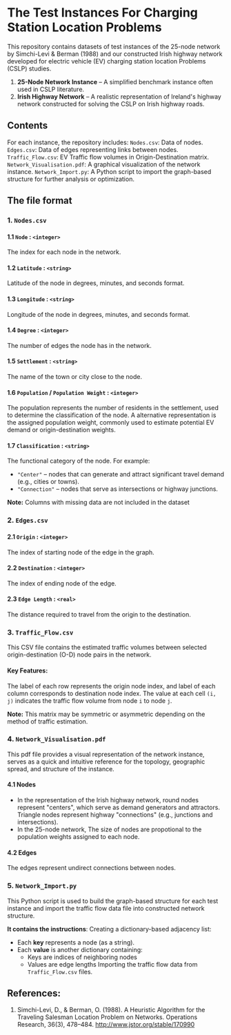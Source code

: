 # The Test Instances For Charging Station Location Problems

This repository contains datasets of test instances of the 25-node network by Simchi-Levi & Berman (1988) and our constructed Irish highway network developed for electric vehicle (EV) charging station location Problems (CSLP) studies.

1. **25-Node Network Instance** – A simplified benchmark instance often used in CSLP literature.
2. **Irish Highway Network** – A realistic representation of Ireland's highway network constructed for solving the CSLP on Irish highway roads.

## Contents

For each instance, the repository includes:
  `Nodes.csv`: Data of nodes.
  `Edges.csv`: Data of edges representing links between nodes.
  `Traffic_Flow.csv`: EV Traffic flow volumes in Origin-Destination matrix.
  `Network_Visualisation.pdf`: A graphical visualization of the network instance.
  `Network_Import.py`: A Python script to import the graph-based structure for further analysis or optimization.

## The file format

### 1. `Nodes.csv`
#### 1.1 `Node` : `<integer>` 
The index for each node in the network.
#### 1.2 `Latitude` : `<string>`  
Latitude of the node in degrees, minutes, and seconds format.
#### 1.3 `Longitude` : `<string>`
Longitude of the node in degrees, minutes, and seconds format.
#### 1.4 `Degree` : `<integer>`
The number of edges the node has in the network.
#### 1.5 `Settlement` : `<string>`  
The name of the town or city close to the node.
#### 1.6 `Population` / `Population Weight` : `<integer>` 
The population represents the number of residents in the settlement, used to determine the classification of the node.
A alternative representation is the assigned population weight, commonly used to estimate potential EV demand or origin-destination weights.
#### 1.7 `Classification` : `<string>`  
The functional category of the node. For example:
- `"Center"` – nodes that can generate and attract significant travel demand (e.g., cities or towns).  
- `"Connection"` – nodes that serve as intersections or highway junctions.
    
**Note:** Columns with missing data are not included in the dataset

   
### 2. `Edges.csv`

#### 2.1 `Origin` : `<integer>`
The index of starting node of the edge in the graph.
#### 2.2 `Destination` : `<integer>`
The index of ending node of the edge.
#### 2.3 `Edge Length` : `<real>`
The distance required to travel from the origin to the destination.

### 3. `Traffic_Flow.csv`

This CSV file contains the estimated traffic volumes between selected origin-destination (O-D) node pairs in the network.

#### Key Features:
The label of each row represents the origin node index, and label of each column corresponds to destination node index. The value at each cell `(i, j)` indicates the traffic flow volume from node `i` to node `j`.

**Note:** This matrix may be symmetric or asymmetric depending on the method of traffic estimation.

### 4. `Network_Visualisation.pdf`

This pdf file provides a visual representation of the network instance, serves as a quick and intuitive reference for the topology, geographic spread, and structure of the instance.

#### 4.1 Nodes
- In the representation of the Irish highway network, round nodes represent "centers", which serve as demand generators and attractors. Triangle nodes represent highway "connections" (e.g., junctions and intersections).
- In the 25-node network, The size of nodes are propotional to the population weights assigned to each node.
#### 4.2 Edges 
The edges represent undirect connections between nodes.


### 5. `Network_Import.py`

This Python script is used to build the graph-based structure for each test instance and import the traffic flow data file into constructed network structure.

**It contains the instructions**:
Creating a dictionary-based adjacency list:
- Each **key** represents a node (as a string).
- Each **value** is another dictionary containing:
  - Keys are indices of neighboring nodes
  - Values are edge lengths
Importing the traffic flow data from `Traffic_Flow.csv` files.


## References:
1. Simchi-Levi, D., & Berman, O. (1988). A Heuristic Algorithm for the Traveling Salesman Location Problem on Networks. Operations Research, 36(3), 478–484. http://www.jstor.org/stable/170990
